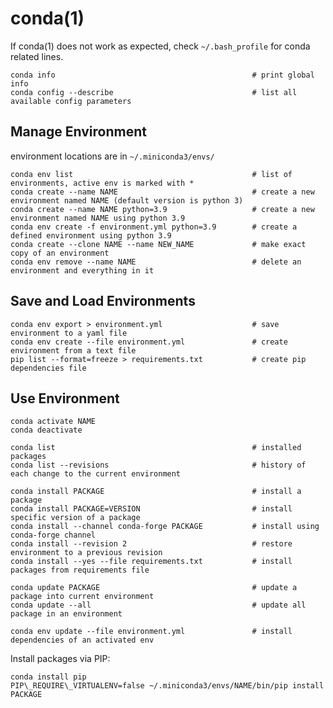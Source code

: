 # conda(1)

If conda(1) does not work as expected, check `~/.bash_profile` for conda related lines.

    conda info                                            # print global info
    conda config --describe                               # list all available config parameters

## Manage Environment

  environment locations are in `~/.miniconda3/envs/`

    conda env list                                        # list of environments, active env is marked with *
    conda create --name NAME                              # create a new environment named NAME (default version is python 3)
    conda create --name NAME python=3.9                   # create a new environment named NAME using python 3.9
    conda env create -f environment.yml python=3.9        # create a defined environment using python 3.9
    conda create --clone NAME --name NEW_NAME             # make exact copy of an environment
    conda env remove --name NAME                          # delete an environment and everything in it

## Save and Load Environments

    conda env export > environment.yml                    # save environment to a yaml file
    conda env create --file environment.yml               # create environment from a text file
    pip list --format=freeze > requirements.txt           # create pip dependencies file

## Use Environment

    conda activate NAME
    conda deactivate

    conda list                                            # installed packages
    conda list --revisions                                # history of each change to the current environment

    conda install PACKAGE                                 # install a package
    conda install PACKAGE=VERSION                         # install specific version of a package
    conda install --channel conda-forge PACKAGE           # install using conda-forge channel
    conda install --revision 2                            # restore environment to a previous revision
    conda install --yes --file requirements.txt           # install packages from requirements file

    conda update PACKAGE                                  # update a package into current environment
    conda update --all                                    # update all package in an environment

    conda env update --file environment.yml               # install dependencies of an activated env

Install packages via PIP:

    conda install pip
    PIP\_REQUIRE\_VIRTUALENV=false ~/.miniconda3/envs/NAME/bin/pip install PACKAGE
